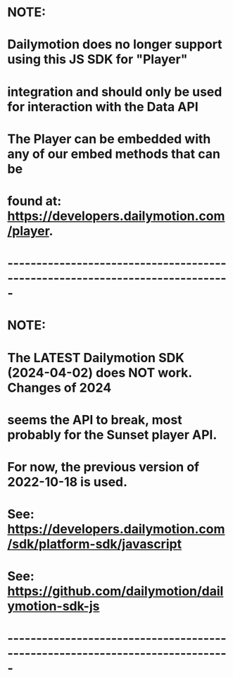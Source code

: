 # NOTE:
# Dailymotion does no longer support using this JS SDK for "Player"
# integration and should only be used for interaction with the Data API
# The Player can be embedded with any of our embed methods that can be
# found at: https://developers.dailymotion.com/player.
# -----------------------------------------------------------------------------
# NOTE:
# The LATEST Dailymotion SDK (2024-04-02) does NOT work. Changes of 2024
# seems the API to break, most probably  for the  Sunset player API.
# For now, the previous version of 2022-10-18 is used.
#
# See: https://developers.dailymotion.com/sdk/platform-sdk/javascript
# See: https://github.com/dailymotion/dailymotion-sdk-js
# -----------------------------------------------------------------------------
